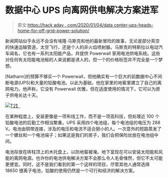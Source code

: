 # 数据中心 UPS 向离网供电解决方案进军

> 原文:[https://hack aday . com/2020/01/04/data center-ups-heads-home-for-off-grid-power-solution/](https://hackaday.com/2020/01/04/datacenter-ups-heads-home-for-off-grid-power-solution/)

新闻网站似乎永远不会没有埃隆·马斯克和他的最新冒险的故事，无论是部分真空的快速运输管道，太空飞行，还是个人的非火焰喷射器。马斯克的特斯拉以电动汽车闻名，它也有一系列太阳能产品，并提供 Powerwall 家用电池供电系统。这些对任何有太阳能电池板的人来说都是诱人的，但一个的价格标签并不完全是一个梦想。

[Nathann]的预算不够买一个 Powerwall，但他确实有一个巨大的前数据中心不间断电源(UPS)和大量的铅酸电池。以此为基础，他在家里的地窖里建立了自己的离网电力。他声称，它没有 Powerwall 优雅，但在适度使用的情况下，它可以为房子供电长达十天。

[![](../Images/3905d67a3593ce5a7e151be45085e4e2.png)T2】](https://hackaday.com/wp-content/uploads/2020/01/burned-terminal-wb.jpg)

在某种程度上，安装更像是一项布线工作，而不是一项高科技，但处理近 100 个铅酸电池的后勤工作相当繁重。UPS 采用四个电池组，每个电池组的电压为 288 V。电池由铜带连接，涉及的电压和电流不适合胆小的人。一次意外的短路蒸发了一个螺丝和一个电池端子；如果这是我们的房子，我们会把保险丝放在电池组中间。

电池存放在砖柱顶上的木托盘上，以防地窖被淹。地下室现在可以安装太阳能和风能的离网电源。也许你的电池供电解决方案不会那么令人毛骨悚然，但它不太可能更便宜。同时，这不是我们看到的第一个这样的项目，尽管其他人通常选择 18650 锂离子电池，铅酸的使用仍然是一个可行和经济的解决方案。